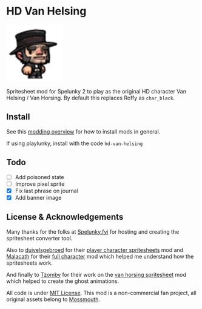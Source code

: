 # HD Van Helsing

![](/design/hd-van-helsing-cover.png)

Spritesheet mod for Spelunky 2 to play as the original HD character
Van Helsing / Van Horsing. By default this replaces Roffy as `char_black`.

## Install
See this [modding overview](https://spelunky.fyi/mods/2/overview/) for how to
install mods in general.

If using playlunky, install with the code `hd-van-helsing`

## Todo
- [ ] Add poisoned state
- [ ] Improve pixel sprite
- [x] Fix last phrase on journal
- [x] Add banner image

## License & Acknowledgements
Many thanks for the folks at [Spelunky.fyi] for hosting and creating the 
spritesheet converter tool.

Also to [duivelsgebroed] for their [player character spritesheets] mod and
[Malacath] for their [full character] mod which helped me understand how the
spritesheets work.

And finally to [Tzomby] for their work on the [van horsing spritesheet] mod 
which helped to create the ghost animations.

All code is under [MIT License]. This mod is a non-commercial fan project,
all original assets belong to [Mossmouth].


[modpage]: https://spelunky.fyi/mods/m/hd-van-helsing/
[Spelunky.fyi]: https://spelunky.fyi
[duivelsgebroed]: https://spelunky.fyi/profile/duivelsgebroed/
[player character spritesheets]: https://spelunky.fyi/mods/m/player-character-tilesheets-with-grid/
[Malacath]: https://spelunky.fyi/profile/Malacath/
[full character]: https://spelunky.fyi/mods/m/sample-mod-the-full-character-mod-experience/
[Tzomby]: https://spelunky.fyi/profile/Tzomby/
[van horsing spritesheet]: https://spelunky.fyi/mods/m/van-horsing-sprite-sheet-all-animations/
[MIT License]: http://www.opensource.org/licenses/MIT
[Mossmouth]: https://www.mossmouth.com
